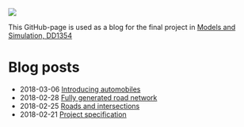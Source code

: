 <img src="http://www.wepsite.de/language_traffic_jam600pix.jpg">

This GitHub-page is used as a blog for the final project in [Models and Simulation, DD1354](https://www.kth.se/social/course/DD1354/)

# Blog posts

- 2018-03-06 [Introducing automobiles](2018-03-06.md)
- 2018-02-28 [Fully generated road network](2018-02-28.md) 
- 2018-02-25 [Roads and intersections](2018-02-25.md) 
- 2018-02-21 [Project specification](2018-02-21.md) 

